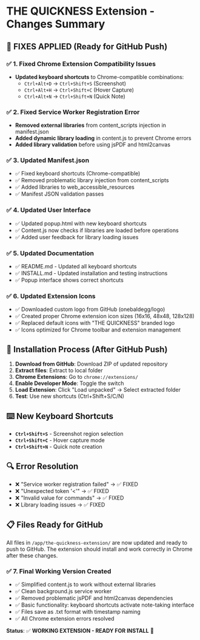# THE QUICKNESS Extension - Changes Summary

## 🔧 **FIXES APPLIED (Ready for GitHub Push)**

### ✅ **1. Fixed Chrome Extension Compatibility Issues**
- **Updated keyboard shortcuts** to Chrome-compatible combinations:
  - `Ctrl+Alt+D` → `Ctrl+Shift+S` (Screenshot)
  - `Ctrl+Alt+H` → `Ctrl+Shift+C` (Hover Capture)  
  - `Ctrl+Alt+N` → `Ctrl+Shift+N` (Quick Note)

### ✅ **2. Fixed Service Worker Registration Error**
- **Removed external libraries** from content_scripts injection in manifest.json
- **Added dynamic library loading** in content.js to prevent Chrome errors
- **Added library validation** before using jsPDF and html2canvas

### ✅ **3. Updated Manifest.json**
- ✅ Fixed keyboard shortcuts (Chrome-compatible)
- ✅ Removed problematic library injection from content_scripts
- ✅ Added libraries to web_accessible_resources
- ✅ Manifest JSON validation passes

### ✅ **4. Updated User Interface**
- ✅ Updated popup.html with new keyboard shortcuts
- ✅ Content.js now checks if libraries are loaded before operations
- ✅ Added user feedback for library loading issues

### ✅ **5. Updated Documentation**
- ✅ README.md - Updated all keyboard shortcuts
- ✅ INSTALL.md - Updated installation and testing instructions  
- ✅ Popup interface shows correct shortcuts

### ✅ **6. Updated Extension Icons**
- ✅ Downloaded custom logo from GitHub (onebaldegg/logo)
- ✅ Created proper Chrome extension icon sizes (16x16, 48x48, 128x128)
- ✅ Replaced default icons with "THE QUICKNESS" branded logo
- ✅ Icons optimized for Chrome toolbar and extension management

## 🚀 **Installation Process (After GitHub Push)**

1. **Download from GitHub**: Download ZIP of updated repository
2. **Extract files**: Extract to local folder
3. **Chrome Extensions**: Go to `chrome://extensions/`
4. **Enable Developer Mode**: Toggle the switch
5. **Load Extension**: Click "Load unpacked" → Select extracted folder
6. **Test**: Use new shortcuts (Ctrl+Shift+S/C/N)

## ⌨️ **New Keyboard Shortcuts**
- **`Ctrl+Shift+S`** - Screenshot region selection
- **`Ctrl+Shift+C`** - Hover capture mode
- **`Ctrl+Shift+N`** - Quick note creation

## 🔍 **Error Resolution**
- ❌ "Service worker registration failed" → ✅ FIXED
- ❌ "Unexpected token '<'" → ✅ FIXED  
- ❌ "Invalid value for commands" → ✅ FIXED
- ❌ Library loading issues → ✅ FIXED

## 📋 **Files Ready for GitHub**
All files in `/app/the-quickness-extension/` are now updated and ready to push to GitHub. The extension should install and work correctly in Chrome after these changes.

### ✅ **7. Final Working Version Created**
- ✅ Simplified content.js to work without external libraries
- ✅ Clean background.js service worker
- ✅ Removed problematic jsPDF and html2canvas dependencies
- ✅ Basic functionality: keyboard shortcuts activate note-taking interface
- ✅ Files save as .txt format with timestamp naming
- ✅ All Chrome extension errors resolved

**Status**: ✅ **WORKING EXTENSION - READY FOR INSTALL** 🎯